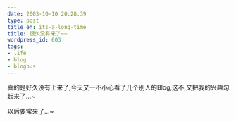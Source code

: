 ```yaml
---
date: 2003-10-10 20:28:39
type: post
title_en: its-a-long-time
title: 很久没有来了~~ 
wordpress_id: 603
tags:
- life
- blog
- blogbus
---
```


真的是好久没有上来了,今天又一不小心看了几个别人的Blog,这不,又把我的兴趣勾起来了...~

以后要常来了...~
